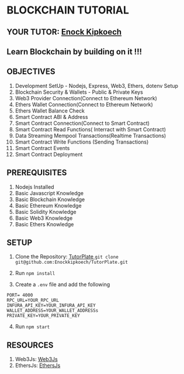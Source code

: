 # BLOCKCHAIN TUTORIAL

## YOUR TUTOR: [Enock Kipkoech](https://github.com/Enockkipkoech/TutorPlate)

## Learn Blockchain by building on it !!!

## OBJECTIVES

1. Development SetUp - Nodejs, Express, Web3, Ethers, dotenv Setup
2. Blockchain Security & Wallets - Public & Private Keys
3. Web3 Provider Connection(Connect to Ethereum Network)
4. Ethers Wallet Connection(Connect to Ethereum Network)
5. Ethers Wallet Balance Check
6. Smart Contract ABI & Address
7. Smart Contract Connection(Connect to Smart Contract)
8. Smart Contract Read Functions( Interract with Smart Contract)
9. Data Streaming Mempool Transactions(Realtime Transactions)
10. Smart Contract Write Functions (Sending Transactions)
11. Smart Contract Events
12. Smart Contract Deployment

## PREREQUISITES

1. Nodejs Installed
2. Basic Javascript Knowledge
3. Basic Blockchain Knowledge
4. Basic Ethereum Knowledge
5. Basic Solidity Knowledge
6. Basic Web3 Knowledge
7. Basic Ethers Knowledge

## SETUP

1. Clone the Repository: [ TutorPlate ](git@github.com:Enockkipkoech/TutorPlate.git)
   `git clone git@github.com:Enockkipkoech/TutorPlate.git`

2. Run `npm install`
3. Create a `.env` file and add the following

```
PORT= 4000
RPC_URL=YOUR_RPC_URL
INFURA_API_KEY=YOUR_INFURA_API_KEY
WALLET_ADDRESS=YOUR_WALLET_ADDRESSs
PRIVATE_KEY=YOUR_PRIVATE_KEY
```

4. Run `npm start`

## RESOURCES

1. Web3Js: [Web3Js](https://docs.web3js.org/)
2. EthersJs: [EthersJs](https://docs.ethers.org/v5/)
